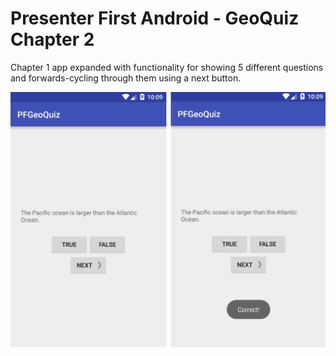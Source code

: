 # Presenter First Android - GeoQuiz Chapter 2

Chapter 1 app expanded with functionality for showing 5 different questions and forwards-cycling through them using a next button. 

![Screenshots](screenshots.png?raw=true)